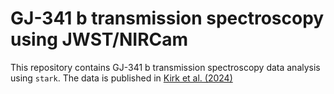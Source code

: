 # GJ-341 b transmission spectroscopy using JWST/NIRCam

This repository contains GJ-341 b transmission spectroscopy data analysis using `stark`. The data is published in [Kirk et al. (2024)](https://ui.adsabs.harvard.edu/abs/2024arXiv240106043K/abstract)
